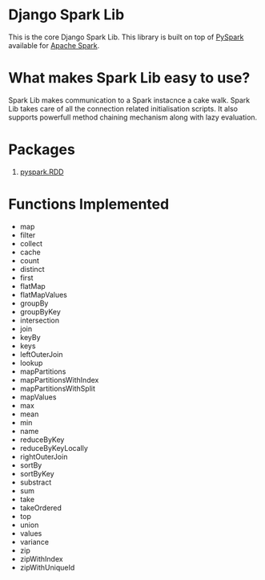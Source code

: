 Django Spark Lib
================

This is the core Django Spark Lib. This library is built on top of [PySpark](https://spark.apache.org/docs/0.9.0/python-programming-guide.html) available for [Apache Spark](http://spark.apache.org/).

What makes Spark Lib easy to use?
=================================

Spark Lib makes communication to a Spark instacnce a cake walk. Spark Lib takes care of all the connection related initialisation scripts. It also supports powerfull method chaining mechanism along with lazy evaluation.

Packages
========

1. [pyspark.RDD](http://spark.apache.org/docs/latest/api/python/pyspark.html#pyspark.RDD)

Functions Implemented
=====================

* map
* filter
* collect
* cache
* count
* distinct
* first
* flatMap
* flatMapValues
* groupBy
* groupByKey
* intersection
* join
* keyBy
* keys
* leftOuterJoin
* lookup
* mapPartitions
* mapPartitionsWithIndex
* mapPartitionsWithSplit
* mapValues
* max
* mean
* min
* name
* reduceByKey
* reduceByKeyLocally
* rightOuterJoin
* sortBy
* sortByKey
* substract
* sum
* take
* takeOrdered
* top
* union
* values
* variance
* zip
* zipWithIndex
* zipWithUniqueId
